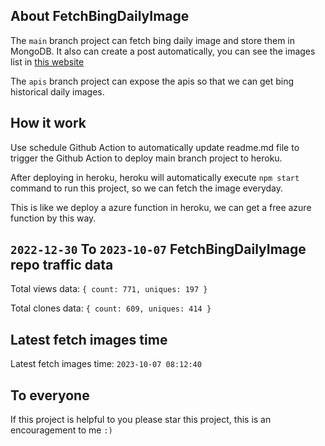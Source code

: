 ## About FetchBingDailyImage

The `main` branch project can fetch bing daily image and store them in MongoDB.
It also can create a post automatically, you can see the images list in [this website](https://oursalbum.netlify.app)

The `apis` branch project can expose the apis so that we can get bing historical daily images.

## How it work

Use schedule Github Action to automatically update readme.md file to trigger the Github Action to deploy main branch project to heroku.

After deploying in heroku, heroku will automatically execute `npm start` command to run this project, so we can fetch the image everyday.

This is like we deploy a azure function in heroku, we can get a free azure function by this way.

## `2022-12-30` To `2023-10-07` FetchBingDailyImage repo traffic data

Total views data: `{ count: 771, uniques: 197 }`

Total clones data: `{ count: 609, uniques: 414 }`

## Latest fetch images time

Latest fetch images time: `2023-10-07 08:12:40`

## To everyone

If this project is helpful to you please star this project, this is an encouragement to me `:)`



